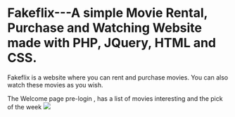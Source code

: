 # Fakeflix---A simple Movie Rental, Purchase and Watching Website made with PHP, JQuery, HTML and CSS. 

Fakeflix is a website where you can rent and purchase movies. You can also watch these movies as you wish. 

The Welcome page pre-login , has a list of movies interesting and the pick of the week
![](https://github.com/crash1989/Fakeflix---A-simple-Movie-Rental-Purchase-and-Watching-Website/blob/master/Images/pre-login.gif)
